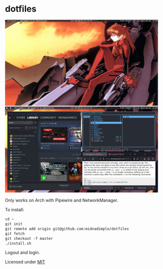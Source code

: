 # dotfiles

![Empty Screenshot](Pictures/20230408_11h50m34s_grim.png)
![Screenshot With Easter Eggs](Pictures/20230408_11h51m54s_grim.png)

Only works on Arch with Pipewire and NetworkManager.

To install:

```
cd ~
git init
git remote add origin git@github.com:midnadimple/dotfiles
git fetch
git checkout -f master
./install.sh
```

Logout and login.

Licensed under [MIT](LICENSE)
